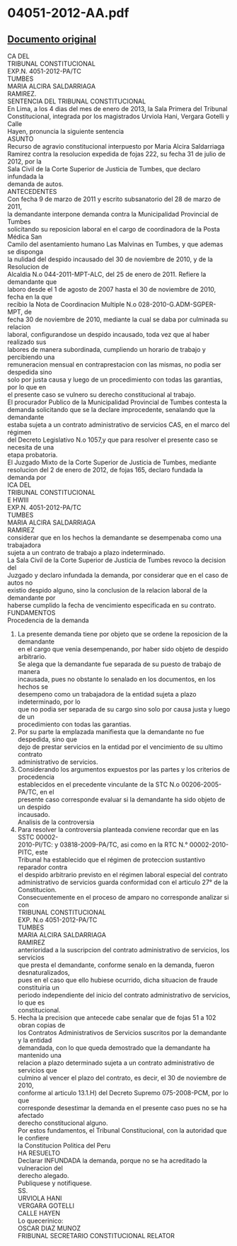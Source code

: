 
04051-2012-AA.pdf
=================
  
[Documento original](https://tc.gob.pe/jurisprudencia/2013/04051-2012-AA.pdf)  
---  
CA DEL  
TRIBUNAL CONSTITUCIONAL  
EXP.N. 4051-2012-PA/TC  
TUMBES  
MARIA ALCIRA SALDARRIAGA  
RAMIREZ.  
SENTENCIA DEL TRIBUNAL CONSTITUCIONAL  
En Lima, a los 4 dias del mes de enero de 2013, la Sala Primera del Tribunal  
Constitucional, integrada por los magistrados Urviola Hani, Vergara Gotelli y Calle  
Hayen, pronuncia la siguiente sentencia  
ASUNTO  
Recurso de agravio constitucional interpuesto por Maria Alcira Saldarriaga  
Ramirez contra la resolucion expedida de fojas 222, su fecha 31 de julio de 2012, por la  
Sala Civil de la Corte Superior de Justicia de Tumbes, que declaro infundada la  
demanda de autos.  
ANTECEDENTES  
Con fecha 9 de marzo de 2011 y escrito subsanatorio del 28 de marzo de 2011,  
la demandante interpone demanda contra la Municipalidad Provincial de Tumbes  
solicitando su reposicion laboral en el cargo de coordinadora de la Posta Médica San  
Camilo del asentamiento humano Las Malvinas en Tumbes, y que ademas se disponga  
la nulidad del despido incausado del 30 de noviembre de 2010, y de la Resolucion de  
Alcaldia N.o 044-2011-MPT-ALC, del 25 de enero de 2011. Refiere la demandante que  
laboro desde el 1 de agosto de 2007 hasta el 30 de noviembre de 2010, fecha en la que  
recibio la Nota de Coordinacion Multiple N.o 028-2010-G.ADM-SGPER-MPT, de  
fecha 30 de noviembre de 2010, mediante la cual se daba por culminada su relacion  
laboral, configurandose un despido incausado, toda vez que al haber realizado sus  
labores de manera subordinada, cumpliendo un horario de trabajo y percibiendo una  
remuneracion mensual en contraprestacion con las mismas, no podia ser despedida sino  
solo por justa causa y luego de un procedimiento con todas las garantias, por lo que en  
el presente caso se vulnero su derecho constitucional al trabajo.  
El procurador Publico de la Municipalidad Provincial de Tumbes contesta la  
demanda solicitando que se la declare improcedente, senalando que la demandante  
estaba sujeta a un contrato administrativo de servicios CAS, en el marco del régimen  
del Decreto Legislativo N.o 1057,y que para resolver el presente caso se necesita de una  
etapa probatoria.  
El Juzgado Mixto de la Corte Superior de Justicia de Tumbes, mediante  
resolucion del 2 de enero de 2012, de fojas 165, declaro fundada la demanda por  
ICA DEL  
TRIBUNAL CONSTITUCIONAL  
E HWIII  
EXP.N. 4051-2012-PA/TC  
TUMBES  
MARIA ALCIRA SALDARRIAGA  
RAMIREZ  
considerar que en los hechos la demandante se desempenaba como una trabajadora  
sujeta a un contrato de trabajo a plazo indeterminado.  
La Sala Civil de la Corte Superior de Justicia de Tumbes revoco la decision del  
Juzgado y declaro infundada la demanda, por considerar que en el caso de autos no  
existio despido alguno, sino la conclusion de la relacion laboral de la demandante por  
haberse cumplido la fecha de vencimiento especificada en su contrato.  
FUNDAMENTOS  
Procedencia de la demanda  
1. La presente demanda tiene por objeto que se ordene la reposicion de la demandante  
en el cargo que venia desempenando, por haber sido objeto de despido arbitrario.  
Se alega que la demandante fue separada de su puesto de trabajo de manera  
incausada, pues no obstante lo senalado en los documentos, en los hechos se  
desempeno como un trabajadora de la entidad sujeta a plazo indeterminado, por lo  
que no podia ser separada de su cargo sino solo por causa justa y luego de un  
procedimiento con todas las garantias.  
2. Por su parte la emplazada manifiesta que la demandante no fue despedida, sino que  
dejo de prestar servicios en la entidad por el vencimiento de su ultimo contrato  
administrativo de servicios.  
3. Considerando los argumentos expuestos por las partes y los criterios de procedencia  
establecidos en el precedente vinculante de la STC N.o 00206-2005-PA/TC, en el  
presente caso corresponde evaluar si la demandante ha sido objeto de un despido  
incausado.  
Analisis de la controversia  
4. Para resolver la controversia planteada conviene recordar que en las SSTC 00002-  
2010-PI/TC: y 03818-2009-PA/TC, asi como en la RTC N.° 00002-2010-PITC, este  
Tribunal ha establecido que el régimen de proteccion sustantivo reparador contra  
el despido arbitrario previsto en el régimen laboral especial del contrato  
administrativo de servicios guarda conformidad con el articulo 27° de la  
Constitucion.  
Consecuentemente en el proceso de amparo no corresponde analizar si con  
TRIBUNAL CONSTITUCIONAL  
EXP. N.o 4051-2012-PA/TC  
TUMBES  
MARIA ALCIRA SALDARRIAGA  
RAMIREZ  
anterioridad a la suscripcion del contrato administrativo de servicios, los servicios  
que presta el demandante, conforme senalo en la demanda, fueron desnaturalizados,  
pues en el caso que ello hubiese ocurrido, dicha situacion de fraude constituiria un  
periodo independiente del inicio del contrato administrativo de servicios, lo que es  
constitucional.  
5. Hecha la precision que antecede cabe senalar que de fojas 51 a 102 obran copias de  
los Contratos Administrativos de Servicios suscritos por la demandante y la entidad  
demandada, con lo que queda demostrado que la demandante ha mantenido una  
relacion a plazo determinado sujeta a un contrato administrativo de servicios que  
culmino al vencer el plazo del contrato, es decir, el 30 de noviembre de 2010,  
conforme al articulo 13.1.H) del Decreto Supremo 075-2008-PCM, por lo que  
corresponde desestimar la demanda en el presente caso pues no se ha afectado  
derecho constitucional alguno.  
Por estos fundamentos, el Tribunal Constitucional, con la autoridad que le confiere  
la Constitucion Politica del Peru  
HA RESUELTO  
Declarar INFUNDADA la demanda, porque no se ha acreditado la vulneracion del  
derecho alegado.  
Publiquese y notifiquese.  
SS.  
URVIOLA HANI  
VERGARA GOTELLI  
CALLE HAYEN  
Lo quecerinico:  
OSCAR DIAZ MUNOZ  
FRIBUNAL SECRETARIO CONSTITUCIONAL RELATOR